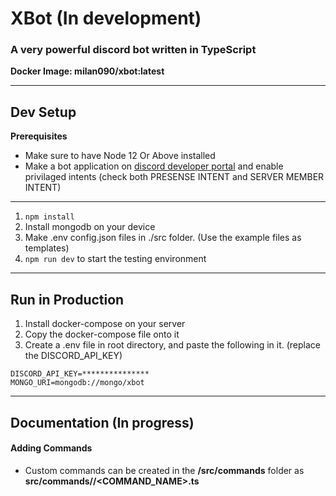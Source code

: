 # XBot (In development)
### A very powerful discord bot written in TypeScript
**Docker Image: milan090/xbot:latest**

---
## Dev Setup
**Prerequisites** 
- Make sure to have Node 12 Or Above installed
- Make a bot application on [discord developer portal](https://discord.com/developers/applications) and enable privilaged intents (check both PRESENSE INTENT and SERVER MEMBER INTENT)

---
1. `npm install`
2. Install mongodb on your device
3. Make .env config.json files in ./src folder. (Use the example files as templates)
4. `npm run dev` to start the testing environment

---
## Run in Production
1. Install docker-compose on your server
2. Copy the docker-compose file onto it
3. Create a .env file in root directory, and paste the following in it. (replace the DISCORD_API_KEY)
```
DISCORD_API_KEY=***************
MONGO_URI=mongodb://mongo/xbot
```

---
## Documentation (In progress)

#### Adding Commands
- Custom commands can be created in the **/src/commands** folder as **src/commands/<CATEGORY>/<COMMAND_NAME>.ts**

